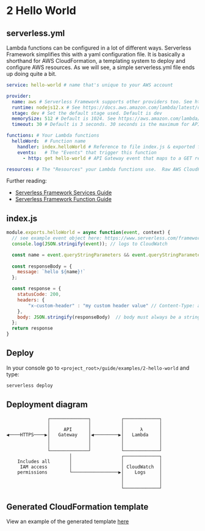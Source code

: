 # 2 Hello World

## serverless.yml

Lambda functions can be configured in a lot of different ways. Serverless Framework simplifies this with a yaml configuration file. It is basically a shorthand for AWS CloudFormation, a templating system to deploy and configure AWS resources. As we will see, a simple serverless.yml file ends up doing quite a bit. 

```yaml
service: hello-world # name that's unique to your AWS account

provider:
  name: aws # Serverless Framework supports other providers too. See https://www.serverless.com/framework/docs/providers/
  runtime: nodejs12.x # See https://docs.aws.amazon.com/lambda/latest/dg/lambda-runtimes.html
  stage: dev # Set the default stage used. Default is dev
  memorySize: 512 # Default is 1024. See https://aws.amazon.com/lambda/pricing/
  timeout: 30 # Default is 3 seconds. 30 seconds is the maximum for API Gateway. Maximum for Lambda is 900 seconds. See https://docs.aws.amazon.com/lambda/latest/dg/configuration-console.html

functions: # Your Lambda functions
  helloWord:  # Function name
    handler: index.helloWorld # Reference to file index.js & exported function 'helloWorld'
    events:   # The "Events" that trigger this function
      - http: get hello-world # API Gateway event that maps to a GET request at the endpoint /hello-world (shorthand version)

resources: # The "Resources" your Lambda functions use.  Raw AWS CloudFormation goes in here.
```

Further reading:
- [Serverless Framework Services Guide](https://www.serverless.com/framework/docs/providers/aws/guide/services/)
- [Serverless Framework Function Guide](https://www.serverless.com/framework/docs/providers/aws/guide/functions/)

## index.js

```JavaScript
module.exports.helloWorld = async function(event, context) {
  // see example event object here: https://www.serverless.com/framework/docs/providers/aws/events/apigateway#example-lambda-proxy-event-default
  console.log(JSON.stringify(event)); // logs to CloudWatch

  const name = event.queryStringParameters && event.queryStringParameters.name || 'unidentified user';
  
  const responseBody = {
    message: `hello ${name}!`
  };

  const response = {
    statusCode: 200,
    headers: {
        "x-custom-header" : "my custom header value" // Content-Type: application/json is the default Content-Type so is added if none is specified
    },
    body: JSON.stringify(responseBody)  // body must always be a string and should match Content-Type (mime type)
  };
  return response
}
```

## Deploy

In your console go to `<project_root>/guide/examples/2-hello-world` and type:

```bash
serverless deploy
```


## Deployment diagram

```
               ┌──────────────┐           ┌─────────────┐
               │              │           │             │
               │     API      │           │      λ      │
◀────HTTPS────▶│   Gateway    │◀─────────▶│   Lambda    │
               │              │           │             │
               │              │           │             │
               └──────────────┘           └─────────────┘
                       │                  ┌─────────────┐
    Includes all       │                  │             │
     IAM access        │                  │ CloudWatch  │
    permissions        └─────────────────▶│    Logs     │
                                          │             │
                                          │             │
                                          └─────────────┘
```

## Generated CloudFormation template

View an example of the generated template [here](examples/2-hello-world/cloudformation-template-update-stack.json)
